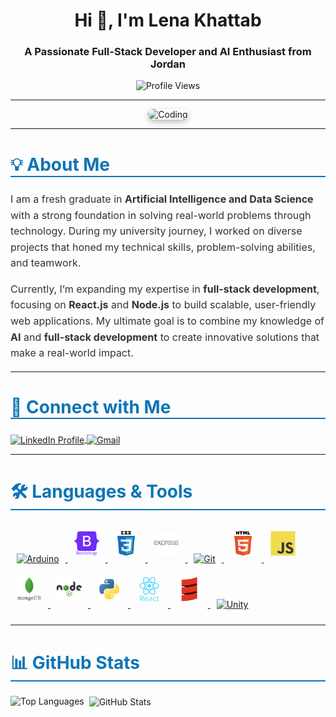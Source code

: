 <h1 align="center">Hi 👋, I'm Lena Khattab</h1>
<h3 align="center">A Passionate Full-Stack Developer and AI Enthusiast from Jordan</h3>

<p align="center">
  <img src="https://komarev.com/ghpvc/?username=LenaAKhattab&label=Profile%20Views&color=0e75b6&style=flat" alt="Profile Views" />
</p>

---

<div align="center">
  <img src="https://images.pexels.com/photos/577585/pexels-photo-577585.jpeg?auto=compress&cs=tinysrgb&w=1260&h=750&dpr=2" 
       alt="Coding" 
       style="border-radius: 15px; box-shadow: 0 4px 10px rgba(0,0,0,0.25); max-width: 100%; height: auto;" />
</div>

---

<h2 align="left" style="color: #0e75b6; font-size: 28px; border-bottom: 2px solid #0e75b6;">💡 About Me</h2>
<p align="left" style="font-size: 16px; line-height: 1.6; color: #333;">
I am a fresh graduate in <b>Artificial Intelligence and Data Science</b> with a strong foundation in solving real-world problems through technology. During my university journey, I worked on diverse projects that honed my technical skills, problem-solving abilities, and teamwork.
</p>
<p align="left" style="font-size: 16px; line-height: 1.6; color: #333;">
Currently, I’m expanding my expertise in <b>full-stack development</b>, focusing on <b>React.js</b> and <b>Node.js</b> to build scalable, user-friendly web applications. My ultimate goal is to combine my knowledge of <b>AI</b> and <b>full-stack development</b> to create innovative solutions that make a real-world impact.
</p>

---

<h2 align="left" style="color: #0e75b6; font-size: 28px; border-bottom: 2px solid #0e75b6;">🔗 Connect with Me</h2>
<p align="left">
  <a href="https://www.linkedin.com/in/lenakhattab/" target="_blank">
    <img align="center" src="https://raw.githubusercontent.com/rahuldkjain/github-profile-readme-generator/master/src/images/icons/Social/linked-in-alt.svg" alt="LinkedIn Profile" height="30" width="40" />
  </a>
  <a href="mailto:lenakhattab@gmail.com" target="_blank">
    <img align="center" src="https://upload.wikimedia.org/wikipedia/commons/thumb/7/7e/Gmail_icon_%282020%29.svg/512px-Gmail_icon_%282020%29.svg.png" alt="Gmail" height="30" width="40" />
  </a>
</p>

---

<h2 align="left" style="color: #0e75b6; font-size: 28px; border-bottom: 2px solid #0e75b6;">🛠️ Languages & Tools</h2>
<p align="left">
  <a href="https://www.arduino.cc/" target="_blank" rel="noreferrer">
    <img src="https://cdn.worldvectorlogo.com/logos/arduino-1.svg" alt="Arduino" width="40" height="40" style="margin: 10px;"/>
  </a>
  <a href="https://getbootstrap.com" target="_blank" rel="noreferrer">
    <img src="https://raw.githubusercontent.com/devicons/devicon/master/icons/bootstrap/bootstrap-plain-wordmark.svg" alt="Bootstrap" width="40" height="40" style="margin: 10px;"/>
  </a>
  <a href="https://www.w3schools.com/css/" target="_blank" rel="noreferrer">
    <img src="https://raw.githubusercontent.com/devicons/devicon/master/icons/css3/css3-original-wordmark.svg" alt="CSS3" width="40" height="40" style="margin: 10px;"/>
  </a>
  <a href="https://expressjs.com" target="_blank" rel="noreferrer">
    <img src="https://raw.githubusercontent.com/devicons/devicon/master/icons/express/express-original-wordmark.svg" alt="Express.js" width="40" height="40" style="margin: 10px;"/>
  </a>
  <a href="https://git-scm.com/" target="_blank" rel="noreferrer">
    <img src="https://www.vectorlogo.zone/logos/git-scm/git-scm-icon.svg" alt="Git" width="40" height="40" style="margin: 10px;"/>
  </a>
  <a href="https://www.w3.org/html/" target="_blank" rel="noreferrer">
    <img src="https://raw.githubusercontent.com/devicons/devicon/master/icons/html5/html5-original-wordmark.svg" alt="HTML5" width="40" height="40" style="margin: 10px;"/>
  </a>
  <a href="https://developer.mozilla.org/en-US/docs/Web/JavaScript" target="_blank" rel="noreferrer">
    <img src="https://raw.githubusercontent.com/devicons/devicon/master/icons/javascript/javascript-original.svg" alt="JavaScript" width="40" height="40" style="margin: 10px;"/>
  </a>
  <a href="https://www.mongodb.com/" target="_blank" rel="noreferrer">
    <img src="https://raw.githubusercontent.com/devicons/devicon/master/icons/mongodb/mongodb-original-wordmark.svg" alt="MongoDB" width="40" height="40" style="margin: 10px;"/>
  </a>
  <a href="https://nodejs.org" target="_blank" rel="noreferrer">
    <img src="https://raw.githubusercontent.com/devicons/devicon/master/icons/nodejs/nodejs-original-wordmark.svg" alt="Node.js" width="40" height="40" style="margin: 10px;"/>
  </a>
  <a href="https://www.python.org" target="_blank" rel="noreferrer">
    <img src="https://raw.githubusercontent.com/devicons/devicon/master/icons/python/python-original.svg" alt="Python" width="40" height="40" style="margin: 10px;"/>
  </a>
  <a href="https://reactjs.org/" target="_blank" rel="noreferrer">
    <img src="https://raw.githubusercontent.com/devicons/devicon/master/icons/react/react-original-wordmark.svg" alt="React.js" width="40" height="40" style="margin: 10px;"/>
  </a>
  <a href="https://www.scala-lang.org" target="_blank" rel="noreferrer">
    <img src="https://raw.githubusercontent.com/devicons/devicon/master/icons/scala/scala-original.svg" alt="Scala" width="40" height="40" style="margin: 10px;"/>
  </a>
  <a href="https://unity.com/" target="_blank" rel="noreferrer">
    <img src="https://www.vectorlogo.zone/logos/unity3d/unity3d-icon.svg" alt="Unity" width="40" height="40" style="margin: 10px;"/>
  </a>
</p>

---

<h2 align="left" style="color: #0e75b6; font-size: 28px; border-bottom: 2px solid #0e75b6;">📊 GitHub Stats</h2>
<p align="left">
  <img align="left" src="https://github-readme-stats.vercel.app/api/top-langs?username=LenaAKhattab&show_icons=true&locale=en&layout=compact" alt="Top Languages" />
</p>

<p>&nbsp;
  <img align="center" src="https://github-readme-stats.vercel.app/api?username=LenaAKhattab&show_icons=true&locale=en" alt="GitHub Stats" />
</p>
